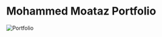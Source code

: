 # Mohammed Moataz Portfolio

![Portfolio](https://github.com/MohammedMoataz/personal-portfolio/assets/81831838/ef5dd3eb-0a91-4dba-a4a4-39b53fcd71d9)
